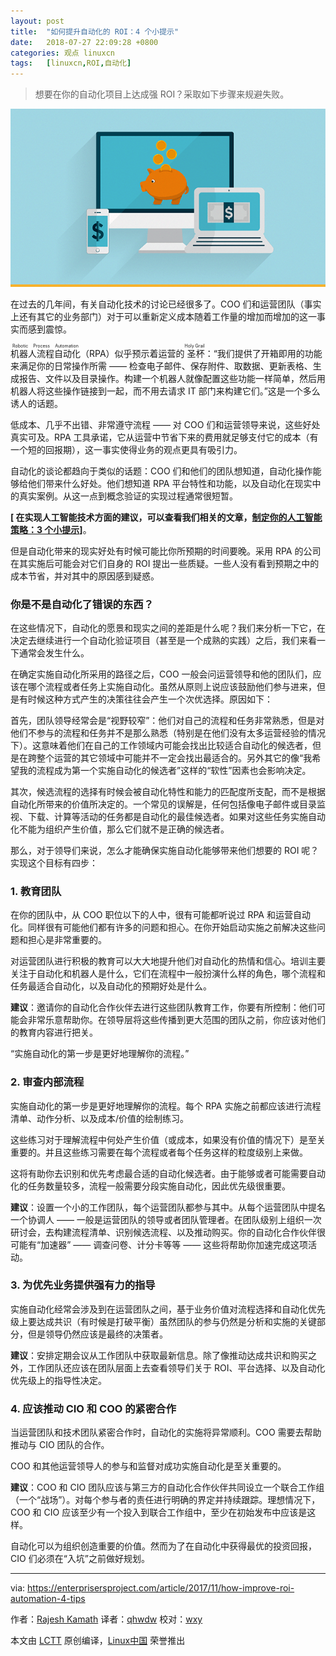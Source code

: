 ```yaml
---
layout: post
title:	"如何提升自动化的 ROI：4 个小提示"
date:	2018-07-27 22:09:28 +0800 
categories:	观点 linuxcn 
tags:	[linuxcn,ROI,自动化]
---
```




> 
> 想要在你的自动化项目上达成强 ROI？采取如下步骤来规避失败。
> 
> 
> 


![](/Asserts/Images/album/201807/27/220959dxu0n7nmuz0l4n70.png)


在过去的几年间，有关自动化技术的讨论已经很多了。COO 们和运营团队（事实上还有其它的业务部门）对于可以重新定义成本随着工作量的增加而增加的这一事实而感到震惊。


<ruby> 机器人流程自动化 <rt>  Robotic Process Automation </rt></ruby>（RPA）似乎预示着运营的<ruby> 圣杯 <rt>  Holy Grail </rt></ruby>：“我们提供了开箱即用的功能来满足你的日常操作所需 —— 检查电子邮件、保存附件、取数据、更新表格、生成报告、文件以及目录操作。构建一个机器人就像配置这些功能一样简单，然后用机器人将这些操作链接到一起，而不用去请求 IT 部门来构建它们。”这是一个多么诱人的话题。


低成本、几乎不出错、非常遵守流程 —— 对 COO 们和运营领导来说，这些好处真实可及。RPA 工具承诺，它从运营中节省下来的费用就足够支付它的成本（有一个短的回报期），这一事实使得业务的观点更具有吸引力。


自动化的谈论都趋向于类似的话题：COO 们和他们的团队想知道，自动化操作能够给他们带来什么好处。他们想知道 RPA 平台特性和功能，以及自动化在现实中的真实案例。从这一点到概念验证的实现过程通常很短暂。


**[ 在实现人工智能技术方面的建议，可以查看我们相关的文章，[制定你的人工智能策略：3 个小提示](https://enterprisersproject.com/article/2017/11/crafting-your-ai-strategy-3-tips?sc_cid=70160000000h0aXAAQ)]**。


但是自动化带来的现实好处有时候可能比你所预期的时间要晚。采用 RPA 的公司在其实施后可能会对它们自身的 ROI 提出一些质疑。一些人没有看到预期之中的成本节省，并对其中的原因感到疑惑。


### 你是不是自动化了错误的东西？


在这些情况下，自动化的愿景和现实之间的差距是什么呢？我们来分析一下它，在决定去继续进行一个自动化验证项目（甚至是一个成熟的实践）之后，我们来看一下通常会发生什么。


在确定实施自动化所采用的路径之后，COO 一般会问运营领导和他的团队们，应该在哪个流程或者任务上实施自动化。虽然从原则上说应该鼓励他们参与进来，但是有时候这种方式产生的决策往往会产生一个次优选择。原因如下：


首先，团队领导经常会是“视野较窄”：他们对自己的流程和任务非常熟悉，但是对他们不参与的流程和任务并不是那么熟悉（特别是在他们没有太多运营经验的情况下）。这意味着他们在自己的工作领域内可能会找出比较适合自动化的候选者，但是在跨整个运营的其它领域中可能并不一定会找出最适合的。另外其它的像“我希望我的流程成为第一个实施自动化的候选者”这样的“软性”因素也会影响决定。


其次，候选流程的选择有时候会被自动化特性和能力的匹配度所支配，而不是根据自动化所带来的价值所决定的。一个常见的误解是，任何包括像电子邮件或目录监视、下载、计算等活动的任务都是自动化的最佳候选者。如果对这些任务实施自动化不能为组织产生价值，那么它们就不是正确的候选者。


那么，对于领导们来说，怎么才能确保实施自动化能够带来他们想要的 ROI 呢？实现这个目标有四步：


### 1. 教育团队


在你的团队中，从 COO 职位以下的人中，很有可能都听说过 RPA 和运营自动化。同样很有可能他们都有许多的问题和担心。在你开始启动实施之前解决这些问题和担心是非常重要的。


对运营团队进行积极的教育可以大大地提升他们对自动化的热情和信心。培训主要关注于自动化和机器人是什么，它们在流程中一般扮演什么样的角色，哪个流程和任务最适合自动化，以及自动化的预期好处是什么。


**建议**：邀请你的自动化合作伙伴去进行这些团队教育工作，你要有所控制：他们可能会非常乐意帮助你。在领导层将这些传播到更大范围的团队之前，你应该对他们的教育内容进行把关。


“实施自动化的第一步是更好地理解你的流程。”


### 2. 审查内部流程


实施自动化的第一步是更好地理解你的流程。每个 RPA 实施之前都应该进行流程清单、动作分析、以及成本/价值的绘制练习。


这些练习对于理解流程中何处产生价值（或成本，如果没有价值的情况下）是至关重要的。并且这些练习需要在每个流程或者每个任务这样的粒度级别上来做。


这将有助你去识别和优先考虑最合适的自动化候选者。由于能够或者可能需要自动化的任务数量较多，流程一般需要分段实施自动化，因此优先级很重要。


**建议**：设置一个小的工作团队，每个运营团队都参与其中。从每个运营团队中提名一个协调人 —— 一般是运营团队的领导或者团队管理者。在团队级别上组织一次研讨会，去构建流程清单、识别候选流程、以及推动购买。你的自动化合作伙伴很可能有“加速器” —— 调查问卷、计分卡等等 —— 这些将帮助你加速完成这项活动。


### 3. 为优先业务提供强有力的指导


实施自动化经常会涉及到在运营团队之间，基于业务价值对流程选择和自动化优先级上要达成共识（有时候是打破平衡）虽然团队的参与仍然是分析和实施的关键部分，但是领导仍然应该是最终的决策者。


**建议**：安排定期会议从工作团队中获取最新信息。除了像推动达成共识和购买之外，工作团队还应该在团队层面上去查看领导们关于 ROI、平台选择、以及自动化优先级上的指导性决定。


### 4. 应该推动 CIO 和 COO 的紧密合作


当运营团队和技术团队紧密合作时，自动化的实施将异常顺利。COO 需要去帮助推动与 CIO 团队的合作。


COO 和其他运营领导人的参与和监督对成功实施自动化是至关重要的。


**建议**：COO 和 CIO 团队应该与第三方的自动化合作伙伴共同设立一个联合工作组（一个“战场”）。对每个参与者的责任进行明确的界定并持续跟踪。理想情况下，COO 和 CIO 应该至少有一个投入到联合工作组中，至少在初始发布中应该是这样。


自动化可以为组织创造重要的价值。然而为了在自动化中获得最优的投资回报，CIO 们必须在“入坑”之前做好规划。




---


via: <https://enterprisersproject.com/article/2017/11/how-improve-roi-automation-4-tips>


作者：[Rajesh Kamath](https://enterprisersproject.com/user/rajesh-kamath) 译者：[qhwdw](https://github.com/qhwdw) 校对：[wxy](https://github.com/wxy)


本文由 [LCTT](https://github.com/LCTT/TranslateProject) 原创编译，[Linux中国](https://linux.cn/) 荣誉推出
